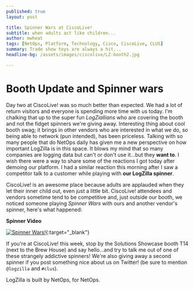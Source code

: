 ```yaml
---
published: true
layout: post

title: Spinner Wars at CiscoLive!
subtitle: when adults act like children...
author: mwheat
tags: [NetOps, Platform, Technology, Cisco, CiscoLive, CLUS]
summary: Trade show toys are always a hit...
headline-bg: /assets/images/ciscolive/LZ-booth2.jpg

---
```


# Booth Update and Spinner wars
Day two at CiscoLive! was so much better than expected. We had a lot of return visitors and everyone is spending more time with us today. I'm chalking that up to the super fun *LogZiallians* who are covering the booth and not the fidget spinners we're giving away. Interesting thing about cool booth swag; it brings in other vendors who are interested in what we do, so being able to network (pun intended), has been priceless. Talking with so many people that do NetOps daily has given me a new perspective on how important LogZilla is in this space. It blows my mind that so many companies are logging data but can't or don't use it...but they **want to**. I wish there were a way to share some of the reactions I got today after demoing our platform. I had a similar reaction this morning after I saw a competitor talk to a customer while playing with **our LogZilla spinner**. 

CiscoLive! is an awesome place because adults are applauded when they let their inner child out, even just a little bit. CiscoLive! attendees and vendors sometime tend to be competitive and, just outside our booth, we noticed someone playing *Spinner Wars* with ours and another vendor's spinner, here's what happened:


**Spinner Video**

[![Spinner Wars!](https://img.youtube.com/vi/BvUXC25a0tM/0.jpg)](https://www.youtube.com/watch?v=BvUXC25a0tM){:target="_blank"}

If you're at CiscoLive! this week, stop by the Solutions Showcase booth T14 (next to the Brew House) and say hello...and try to talk me out of one of these strangely addictive spinners! We're also giving away a second spinner if you post something nice about us on Twitter! (be sure to mention `@logzilla` and `#clus`).

LogZilla is built by NetOps, for NetOps. 
